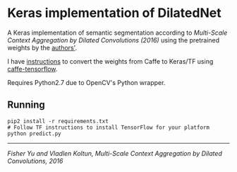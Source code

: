 Keras implementation of DilatedNet
==================================

A Keras implementation of semantic segmentation according to *Multi-Scale Context Aggregation by Dilated Convolutions (2016)* using the pretrained weights by the [authors'](https://github.com/fyu/dilation).

I have [instructions](TODO) to convert the weights from Caffe to Keras/TF using [caffe-tensorflow](https://github.com/ethereon/caffe-tensorflow).

Requires Python2.7 due to OpenCV's Python wrapper.

Running
-------

```
pip2 install -r requirements.txt
# Follow TF instructions to install TensorFlow for your platform
python predict.py
```

<hr>

*Fisher Yu and Vladlen Koltun, Multi-Scale Context Aggregation by Dilated Convolutions, 2016*
